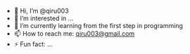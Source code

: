 - 👋 Hi, I’m @qiru003
- 👀 I’m interested in ...
- 🌱 I’m currently learning from the first step in programming
- 📫 How to reach me: qiru003@gmail.com
- ⚡ Fun fact: ...

<!---
qiru003/qiru003 is a ✨ special ✨ repository because its `README.md` (this file) appears on your GitHub profile.
You can click the Preview link to take a look at your changes.
--->
